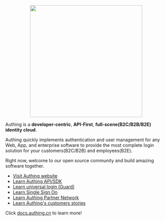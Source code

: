 <div align=center>
  <img src="https://authing-cdn-cn-prod.oss-cn-beijing.aliyuncs.com/authing-assets/authing-github-home-readme/authing-logo.png" width="350px" />
</div>

Authing is a <strong>developer-centric</strong>, <strong>API-First</strong>, <strong>full-scene(B2C/B2B/B2E) identity cloud</strong>.

Authing quickly implements authentication and user management for any Web, App, and enterprise software to provide the most complete login solution for your customers(B2C/B2B) and employees(B2E).

Right now, welcome to our open source community and build amazing software together.

- <a href="https://www.authing.cn/" target="_blank">Visit Authing website</a>
- <a href="https://docs.authing.cn/v2/reference/" target="_blank">Learn Authing API/SDK</a> 
- <a href="https://www.authing.cn/learn/guard" target="_blank">Learn universal login (Guard)</a> 
- <a href="https://www.authing.cn/learn/sso" target="_blank">Learn Single Sign On</a>
- <a href="https://www.authing.cn/apn" target="_blank">Learn Authing Partner Network</a>
- <a href="https://www.authing.cn/customer" target="_blank">Learn Authing's customers stories</a>

Click [docs.authing.cn](docs.authing.cn) to learn more!
